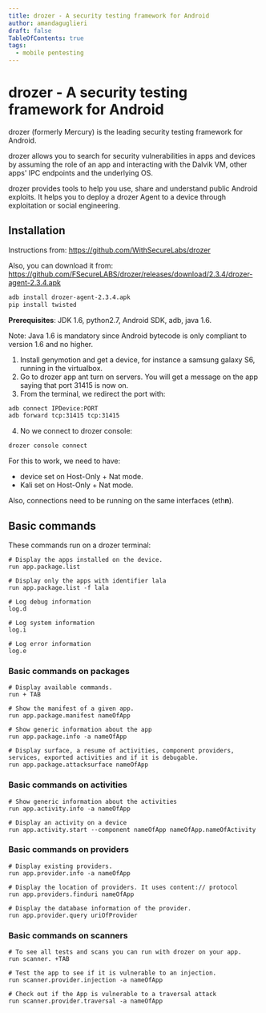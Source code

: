 ```yaml
---
title: drozer - A security testing framework for Android
author: amandaguglieri
draft: false
TableOfContents: true
tags:
  - mobile pentesting
---
```


# drozer - A security testing framework for Android

drozer (formerly Mercury) is the leading security testing framework for Android.

drozer allows you to search for security vulnerabilities in apps and devices by assuming the role of an app and interacting with the Dalvik VM, other apps' IPC endpoints and the underlying OS.

drozer provides tools to help you use, share and understand public Android exploits. It helps you to deploy a drozer Agent to a device through exploitation or social engineering.

## Installation

Instructions from: https://github.com/WithSecureLabs/drozer

Also, you can download it from: https://github.com/FSecureLABS/drozer/releases/download/2.3.4/drozer-agent-2.3.4.apk

```bash
adb install drozer-agent-2.3.4.apk
pip install twisted
```

**Prerequisites**: JDK 1.6, python2.7, Android SDK, adb, java 1.6.

Note: Java 1.6 is mandatory since Android bytecode is only compliant to version 1.6 and no higher.

1. Install genymotion and get a device, for instance a samsung galaxy S6, running in the virtualbox.
2. Go to drozer app ant turn on servers. You will get a message on the app saying that port 31415 is now on.
3. From the terminal, we redirect the port with:
```bash
adb connect IPDevice:PORT
adb forward tcp:31415 tcp:31415
```
4. No we connect to drozer console:
```bash
drozer console connect
```

For this to work, we need to have: 

+ device set on Host-Only + Nat mode.
+ Kali set on Host-Only + Nat mode.

Also, connections need to be running on the same interfaces (eth**n**).


## Basic commands

These commands run on a drozer terminal:

```drozer
# Display the apps installed on the device.
run app.package.list

# Display only the apps with identifier lala
run app.package.list -f lala

# Log debug information
log.d

# Log system information
log.i

# Log error information
log.e

```

### Basic commands on packages

```
# Display available commands.
run + TAB

# Show the manifest of a given app.
run app.package.manifest nameOfApp

# Show generic information about the app
run app.package.info -a nameOfApp

# Display surface, a resume of activities, component providers, services, exported activities and if it is debugable.
run app.package.attacksurface nameOfApp
```

### Basic commands on activities

```
# Show generic information about the activities
run app.activity.info -a nameOfApp

# Display an activity on a device
run app.activity.start --component nameOfApp nameOfApp.nameOfActivity
```

### Basic commands on providers


```
# Display existing providers.
run app.provider.info -a nameOfApp

# Display the location of providers. It uses content:// protocol
run app.providers.finduri nameOfApp

# Display the database information of the provider.
run app.provider.query uriOfProvider
```

### Basic commands on scanners


```
# To see all tests and scans you can run with drozer on your app.
run scanner. +TAB

# Test the app to see if it is vulnerable to an injection.
run scanner.provider.injection -a nameOfApp

# Check out if the App is vulnerable to a traversal attack
run scanner.provider.traversal -a nameOfApp
```

